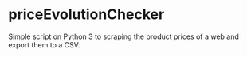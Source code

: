 # priceEvolutionChecker
Simple script on Python 3 to scraping the product prices of a web and export them to a CSV.
